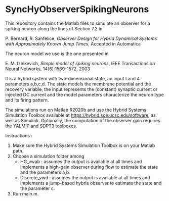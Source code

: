 # SyncHyObserverSpikingNeurons

This repository contains the Matlab files to simulate an observer for a spiking neuron along the lines of Section 7.2 in 

P. Bernard, R. Sanfelice, *Observer Design for Hybrid Dynamical Systems with Approximately Known Jump Times*, Accepted in Automatica

The neuron model we use is the one presented in 

E. M. Izhikevich, *Simple model of spiking neurons*, IEEE Transactions on Neural Networks, 14(6):1569-1572, 2003

It is a hybrid system with two-dimensional state, an input I and 4 parameters a,b,c,d.
The state models the membrane potential and the recovery variable,
the input represents the (constant) synaptic current or injected DC
current and the model parameters characterize the neuron type and its firing pattern. 

The simulations run on Matlab R2020b and use the Hybrid Systems Simulation Toolbox available at https://hybrid.soe.ucsc.edu/software, as well as Simulink. Optionally, the computation of the observer gain requires the YALMIP and SDPT3 toolboxes.
 
Instructions : 
1) Make sure the Hybrid Systems Simulation Toolbox is on your Matlab path.
2) Choose a simulation folder among
	- HG_vwab : assumes the output is available at all times and implements a high-gain observer during flow to estimate the state and the parameters a,b.
	- Discrete_vwd : assumes the output is available at all times and implements a jump-based hybris observer to estimate the state and the parameter c.
3) Run main.m.
